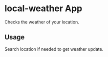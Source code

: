 # local-weather App

Checks the weather of your location.

## Usage
Search location if needed to get weather update.
